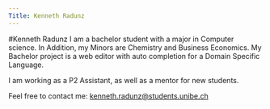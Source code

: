 ```yaml
---
Title: Kenneth Radunz
---
```

#Kenneth Radunz
I am a bachelor student with a major in Computer science. In Addition, my Minors are Chemistry and Business Economics.
My Bachelor project is a web editor with auto completion for a Domain Specific Language. 

I am working as a P2 Assistant, as well as a mentor for new students.

Feel free to contact me: kenneth.radunz@students.unibe.ch
